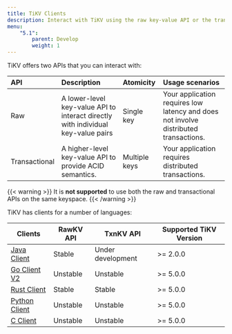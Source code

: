 ```yaml
---
title: TiKV Clients
description: Interact with TiKV using the raw key-value API or the transactional key-value API.
menu:
    "5.1":
        parent: Develop
        weight: 1
---
```


TiKV offers two APIs that you can interact with:

| API           | Description                                                                           | Atomicity     | Usage scenarios                                                                      |
|:------------- |:------------------------------------------------------------------------------------- |:------------- |:-------------------------------------------------------------------------------- |
| Raw           | A lower-level key-value API to interact directly with individual key-value pairs  | Single key    | Your application requires low latency and does not involve distributed transactions. |
| Transactional | A higher-level key-value API to provide ACID semantics.                            | Multiple keys | Your application requires distributed transactions.                              |

{{< warning >}}
It is **not supported** to use both the raw and transactional APIs on the same keyspace.
{{< /warning >}}

TiKV has clients for a number of languages:

| Clients                    | RawKV API         | TxnKV API         | Supported TiKV Version |
| -------------------------- | ----------------- | ----------------- | ---------------------- |
| [Java Client](../java)     | Stable            | Under development | >= 2.0.0               |
| [Go Client V2](../go)      | Unstable          | Unstable          | >= 5.0.0               |
| [Rust Client](../rust)     | Stable            | Stable            | >= 5.0.0               |
| [Python Client](../python) | Unstable          | Unstable          | >= 5.0.0               |
| [C Client](../c)           | Unstable          | Unstable          | >= 5.0.0               |
